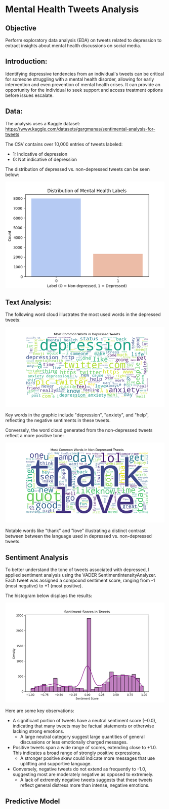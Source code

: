 # Mental Health Tweets Analysis

## Objective
Perform exploratory data analysis (EDA) on tweets related to depression to extract insights about mental health discussions on social media.

## Introduction:
Identifying depressive tendencies from an individual's tweets can be critical for someone struggling with a mental health disorder, allowing for early intervention and even prevention of mental health crises. It can provide an opportunity for the individual to seek support and access treatment options before issues escalate.

## Data:
The analysis uses a Kaggle dataset:
https://www.kaggle.com/datasets/gargmanas/sentimental-analysis-for-tweets

The CSV contains over 10,000 entries of tweets labeled:
- 1: Indicative of depression
- 0: Not indicative of depression

The distribution of depressed vs. non-depressed tweets can be seen below:

![Figure 1](Figures/Figure_1.png)

## Text Analysis:
The following word cloud illustrates the most used words in the depressed tweets:

![Figure 2](Figures/Figure_2.png)

Key words in the graphic include "depression", "anxiety", and "help", reflecting the negative sentiments in these tweets.

Conversely, the word cloud generated from the non-depressed tweets reflect a more positive tone:

![Figure 3](Figures/Figure_3.png)

Notable words like "thank" and "love" illustrating a distinct contrast between between the language used in depressed vs. non-depressed tweets.

## Sentiment Analysis

To better understand the tone of tweets associated with depressed, I applied sentiment analysis using the VADER SentimentIntensityAnalyzer. Each tweet was assigned a compound sentiment score, ranging from -1 (most negative) to +1 (most positive). 

The histogram below displays the results:

![Figure 4](Figures/Figure_4.png)

Here are some key observations:
- A significant portion of tweets have a neutral sentiment score (~0.0), indicating that many tweets may be factual statements or otherwise lacking strong emotions.
  - A large neutral category suggest large quantities of general discussions or less emotionally charged messages.
- Positive tweets span a wide range of scores, extending close to +1.0. This indicates a broad range of strongly positive expressions.
  - A stronger positive skew could indicate more messages that use uplifting and supportive language.
- Conversely, negative tweets do not extend as frequently to -1.0, suggesting most are moderately negative as opposed to extremely.
  - A lack of extremely negative tweets suggests that these tweets reflect general distress more than intense, negative emotions.

 ## Predictive Model


